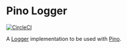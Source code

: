 # Pino Logger

[![CircleCI](https://circleci.com/gh/thomazmz/pino-logger.svg?branch=main&style=svg)](https://app.circleci.com/pipelines/github/thomazmz/pino-logger)

A [Logger](https://github.com/thomazmz/core-context/blob/main/src/logger/logger.ts) implementation to be used with [Pino](https://www.npmjs.com/package/pino).